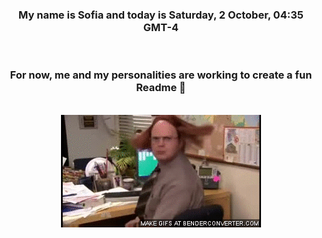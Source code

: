 


<div align="center">
<h3 >My name is Sofia and today is Saturday, 2 October, 04:35 GMT-4</h3><br>
<h3 >For now, me and my personalities are working to create a fun Readme 👋
</h3><br>
<img src='img/dwight.gif' alt='working...'/>
</div>
